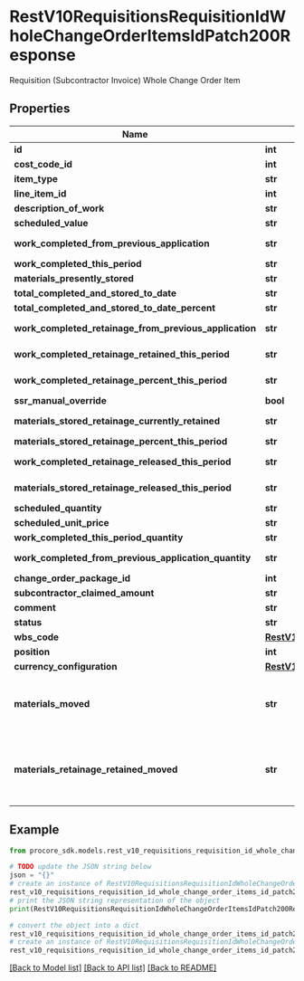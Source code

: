 # RestV10RequisitionsRequisitionIdWholeChangeOrderItemsIdPatch200Response

Requisition (Subcontractor Invoice) Whole Change Order Item

## Properties

Name | Type | Description | Notes
------------ | ------------- | ------------- | -------------
**id** | **int** | ID of the Whole Change Order Item | [optional] 
**cost_code_id** | **int** | Cost Code ID | [optional] 
**item_type** | **str** | Item type | [optional] 
**line_item_id** | **int** | Line Item ID | [optional] 
**description_of_work** | **str** | Description of work | [optional] 
**scheduled_value** | **str** | Scheduled value amount | [optional] 
**work_completed_from_previous_application** | **str** | Work completed from previous application amount | [optional] 
**work_completed_this_period** | **str** | Work completed this period amount | [optional] 
**materials_presently_stored** | **str** | Materials presently stored amount | [optional] 
**total_completed_and_stored_to_date** | **str** | Total completed and stored to date amount | [optional] 
**total_completed_and_stored_to_date_percent** | **str** | Total completed and stored to date percent | [optional] 
**work_completed_retainage_from_previous_application** | **str** | Work completed retainage amount from previous application | [optional] 
**work_completed_retainage_retained_this_period** | **str** | Work completed retainage amount retained this period | [optional] 
**work_completed_retainage_percent_this_period** | **str** | Work completed retainage percent this period | [optional] 
**ssr_manual_override** | **bool** | SSR manual override | [optional] 
**materials_stored_retainage_currently_retained** | **str** | Materials stored retainage amount currently retained | [optional] 
**materials_stored_retainage_percent_this_period** | **str** | Materials stored retainage percent this period | [optional] 
**work_completed_retainage_released_this_period** | **str** | Work completed retainage amount released this period | [optional] 
**materials_stored_retainage_released_this_period** | **str** | Materials stored retainage amount released this period | [optional] 
**scheduled_quantity** | **str** | Scheduled quantity | [optional] 
**scheduled_unit_price** | **str** | Scheduled unit price | [optional] 
**work_completed_this_period_quantity** | **str** | Work completed this period quantity | [optional] 
**work_completed_from_previous_application_quantity** | **str** | Work completed from previous application quantity | [optional] 
**change_order_package_id** | **int** | ID for Change Order Package | [optional] 
**subcontractor_claimed_amount** | **str** | Amount claimed by the subcontractor | [optional] 
**comment** | **str** | Comment for the Whole Change Order Item | [optional] 
**status** | **str** | Status of the Whole Change Order Item | [optional] 
**wbs_code** | [**RestV10WorkOrderContractsPost201ResponseLineItemsInnerWbsCode**](RestV10WorkOrderContractsPost201ResponseLineItemsInnerWbsCode.md) |  | [optional] 
**position** | **int** | Position | [optional] 
**currency_configuration** | [**RestV10RequisitionsRequisitionIdAddChangeOrderPackagePost201ResponseInnerCurrencyConfiguration**](RestV10RequisitionsRequisitionIdAddChangeOrderPackagePost201ResponseInnerCurrencyConfiguration.md) |  | [optional] 
**materials_moved** | **str** | Materials automatically moved from previous line item into previous work completed. This will be non-zero only if move_materials_to_previous_work_completed is true on the payment application. | [optional] 
**materials_retainage_retained_moved** | **str** | Retainage on materials automatically moved from previous line item into work completed retainage amount accrued previously. This will be non-zero only if move_materials_to_previous_work_completed is true on the payment application. | [optional] 

## Example

```python
from procore_sdk.models.rest_v10_requisitions_requisition_id_whole_change_order_items_id_patch200_response import RestV10RequisitionsRequisitionIdWholeChangeOrderItemsIdPatch200Response

# TODO update the JSON string below
json = "{}"
# create an instance of RestV10RequisitionsRequisitionIdWholeChangeOrderItemsIdPatch200Response from a JSON string
rest_v10_requisitions_requisition_id_whole_change_order_items_id_patch200_response_instance = RestV10RequisitionsRequisitionIdWholeChangeOrderItemsIdPatch200Response.from_json(json)
# print the JSON string representation of the object
print(RestV10RequisitionsRequisitionIdWholeChangeOrderItemsIdPatch200Response.to_json())

# convert the object into a dict
rest_v10_requisitions_requisition_id_whole_change_order_items_id_patch200_response_dict = rest_v10_requisitions_requisition_id_whole_change_order_items_id_patch200_response_instance.to_dict()
# create an instance of RestV10RequisitionsRequisitionIdWholeChangeOrderItemsIdPatch200Response from a dict
rest_v10_requisitions_requisition_id_whole_change_order_items_id_patch200_response_from_dict = RestV10RequisitionsRequisitionIdWholeChangeOrderItemsIdPatch200Response.from_dict(rest_v10_requisitions_requisition_id_whole_change_order_items_id_patch200_response_dict)
```
[[Back to Model list]](../README.md#documentation-for-models) [[Back to API list]](../README.md#documentation-for-api-endpoints) [[Back to README]](../README.md)


